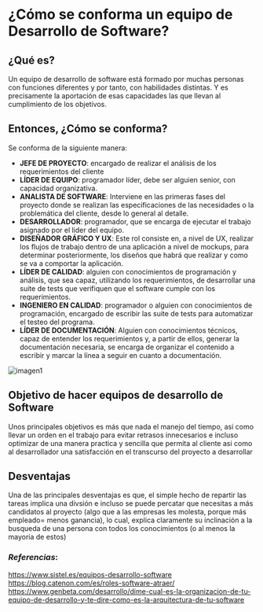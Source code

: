 # ¿Cómo se conforma un equipo de Desarrollo de Software?  
## **¿Qué es?**  
Un equipo de desarrollo de software está formado por muchas personas con funciones diferentes y por tanto, con habilidades distintas. Y es precisamente la aportación de esas capacidades las que llevan al cumplimiento de los objetivos.

## **Entonces, ¿Cómo se  conforma?**  

Se conforma de la siguiente manera:    

- **JEFE DE PROYECTO**: encargado de realizar el análisis de los requerimientos del cliente  
- **LÍDER DE EQUIPO**: programador líder, debe ser alguien senior, con capacidad organizativa.  
- **ANALISTA DE SOFTWARE**: Interviene en las primeras fases del proyecto donde se realizan las especificaciones de las necesidades o la problemática del cliente, desde lo general al detalle.  
- **DESARROLLADOR**: programador, que se encarga de ejecutar el trabajo asignado por el lider del equipo.  
- **DISEÑADOR GRÁFICO Y UX**: Este rol consiste en, a nivel de UX, realizar los flujos de trabajo dentro de una aplicación a nivel de mockups, para determinar posteriormente, los diseños que habrá que realizar y como se va a comportar la aplicación.   
- **LÍDER DE CALIDAD**: alguien con conocimientos de programación y análisis, que sea capaz, utilizando los requerimientos, de desarrollar una suite de tests que verifiquen que el software cumple con los requerimientos.  
- **INGENIERO EN CALIDAD**:  programador o alguien con conocimientos de programación, encargado de escribir las suite de tests para automatizar el testeo del programa.  
- **LÍDER DE DOCUMENTACIÓN**: Alguien con conocimientos técnicos, capaz de entender los requerimientos y, a partir de ellos, generar la documentación necesaria, se encarga de organizar el contenido a escribir y marcar la línea a seguir en cuanto a documentación.  

![imagen1](https://i.blogs.es/e98999/650_1000_14976661122_609c258d1e_k/450_1000.jpg "Equipos de Desarrollo")

## **Objetivo de hacer equipos de desarrollo de Software**

Unos principales objetivos es más que nada el manejo del tiempo, asi como llevar un orden en el trabajo para evitar retrasos innecesarios e incluso optimizar de una manera practica y sencilla que permita al cliente asi como al desarrollador una satisfacción en el transcurso del proyecto a desarrollar

## **Desventajas**

Una de las principales desventajas es que, el simple hecho de repartir las tareas implica una divsión e incluso se puede percatar que necesitas a más candidatos al proyecto (algo que a las empresas les molesta, porque más empleado= menos ganancia), lo cual, explica claramente su inclinación a la busqueda de una persona con todos los conocimientos (o al menos la mayoria de estos)  
### *Referencias*:  
<https://www.sistel.es/equipos-desarrollo-software>  
<https://blog.catenon.com/es/roles-software-atraer/>  
<https://www.genbeta.com/desarrollo/dime-cual-es-la-organizacion-de-tu-equipo-de-desarrollo-y-te-dire-como-es-la-arquitectura-de-tu-software>